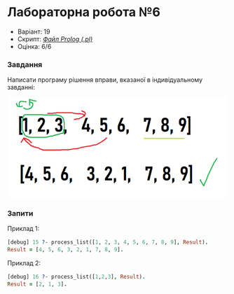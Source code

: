 # Лабораторна робота №6

- Варіант: 19
- Скрипт: [*Файл Prolog (.pl)*](./src/task.pl)
- Оцінка: 6/6

### Завдання
Написати програму рішення вправи, вказаної в індивідуальному завданні:

![](./misc/Example.png)

### Запити

Приклад 1:
```prolog
[debug] 15 ?- process_list([1, 2, 3, 4, 5, 6, 7, 8, 9], Result).
Result = [4, 5, 6, 3, 2, 1, 7, 8, 9].
```

Приклад 2:
```prolog
[debug] 16 ?- process_list([1,2,3], Result). 
Result = [2, 1, 3].
```